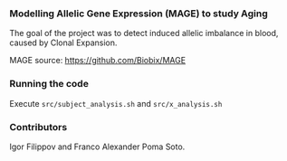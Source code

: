
### Modelling Allelic Gene Expression (MAGE) to study Aging

The goal of the project was to detect induced allelic imbalance in blood, caused by Clonal Expansion.

MAGE source: https://github.com/Biobix/MAGE

### Running the code

Execute `src/subject_analysis.sh` and `src/x_analysis.sh`

### Contributors

Igor Filippov and Franco Alexander Poma Soto.



